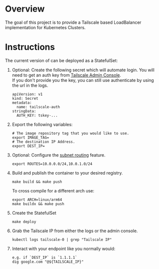 # Overview
The goal of this project is to provide a Tailscale based LoadBalancer implementation for Kubernetes Clusters.

# Instructions
The current version of can be deployed as a StatefulSet:
1. Optional: Create the following secret which will automate login.
  You will need to get an auth key from [Tailscale Admin Console](https://login.tailscale.com/admin/authkeys).  
  If you don't provide you the key, you can still use authenticate by using the url in the logs.
    ```
    apiVersion: v1
    kind: Secret
    metadata:
      name: tailscale-auth
    stringData:
      AUTH_KEY: tskey-...
    ```
1. Export the following variables:
    ```
    # The image repository tag that you would like to use.
    export IMAGE_TAG=
    # The destination IP Address.
    export DEST_IP=
    ```

1. Optional: Configure the [subnet routing](https://tailscale.com/kb/1019/subnets) feature.
    ```
    export ROUTES=10.0.0.0/24,10.0.1.0/24
    ```

1. Build and publish the container to your desired registry.
    ```
    make build && make push
    ```

    To cross compile for a different arch use:
    ```
    export ARCH=linux/arm64
    make buildx && make push
    ```

1. Create the StatefulSet
    ```
    make deploy
    ```
    
1. Grab the Tailscale IP from either the logs or the admin console.
   ```
   kubectl logs tailscale-0 | grep "Tailscale IP"
   ```
   
1. Interact with your endpoint like you normally would:  
   ```
   e.g. if `DEST_IP` is `1.1.1.1`
   dig google.com "@${TAILSCALE_IP}"
   ```
